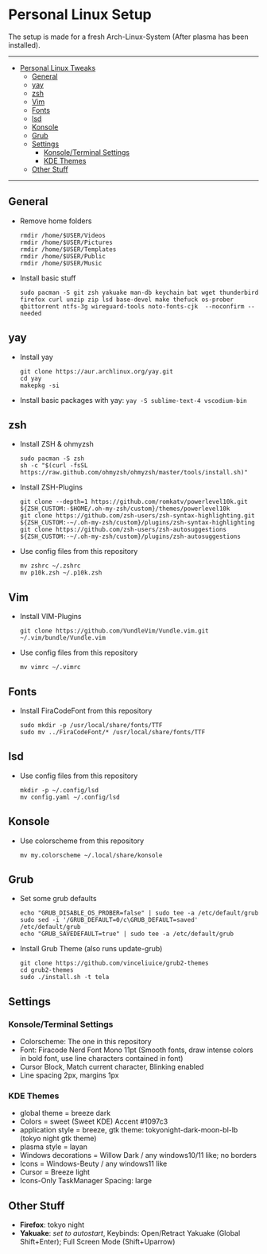 # Personal Linux Setup

The setup is made for a fresh Arch-Linux-System (After plasma has been installed).

---
- [Personal Linux Tweaks](#personal-linux-tweaks)
  - [General](#general)
  - [yay](#yay)
  - [zsh](#zsh)
  - [Vim](#vim)
  - [Fonts](#fonts)
  - [lsd](#lsd)
  - [Konsole](#konsole)
  - [Grub](#grub)
  - [Settings](#settings)
    - [Konsole/Terminal Settings](#konsoleterminal-settings)
    - [KDE Themes](#kde-themes)
  - [Other Stuff](#other-stuff)
---

## General

- Remove home folders
    ```
    rmdir /home/$USER/Videos
    rmdir /home/$USER/Pictures
    rmdir /home/$USER/Templates
    rmdir /home/$USER/Public
    rmdir /home/$USER/Music
    ```
- Install basic stuff
    ```
    sudo pacman -S git zsh yakuake man-db keychain bat wget thunderbird firefox curl unzip zip lsd base-devel make thefuck os-prober qbittorrent ntfs-3g wireguard-tools noto-fonts-cjk  --noconfirm --needed
    ```

## yay

- Install yay
    ```
    git clone https://aur.archlinux.org/yay.git
    cd yay
    makepkg -si
    ```
- Install basic packages with yay: ```yay -S sublime-text-4 vscodium-bin```

## zsh

- Install ZSH & ohmyzsh
    ```
    sudo pacman -S zsh
    sh -c "$(curl -fsSL https://raw.github.com/ohmyzsh/ohmyzsh/master/tools/install.sh)"
    ``` 
- Install ZSH-Plugins
    ```
    git clone --depth=1 https://github.com/romkatv/powerlevel10k.git ${ZSH_CUSTOM:-$HOME/.oh-my-zsh/custom}/themes/powerlevel10k
    git clone https://github.com/zsh-users/zsh-syntax-highlighting.git ${ZSH_CUSTOM:-~/.oh-my-zsh/custom}/plugins/zsh-syntax-highlighting
    git clone https://github.com/zsh-users/zsh-autosuggestions ${ZSH_CUSTOM:-~/.oh-my-zsh/custom}/plugins/zsh-autosuggestions
    ```
- Use config files from this repository
    ```
    mv zshrc ~/.zshrc
    mv p10k.zsh ~/.p10k.zsh
    ```

## Vim

- Install VIM-Plugins
    ```
    git clone https://github.com/VundleVim/Vundle.vim.git ~/.vim/bundle/Vundle.vim
    ```
- Use config files from this repository
    ```
    mv vimrc ~/.vimrc
    ```

## Fonts

- Install FiraCodeFont from this repository
    ```
    sudo mkdir -p /usr/local/share/fonts/TTF
    sudo mv ../FiraCodeFont/* /usr/local/share/fonts/TTF
    ```
    
## lsd

- Use config files from this repository
    ```
    mkdir -p ~/.config/lsd
    mv config.yaml ~/.config/lsd
    ```

## Konsole

- Use colorscheme from this repository
    ```
    mv my.colorscheme ~/.local/share/konsole
    ```

## Grub

-  Set some grub defaults
    ```
    echo "GRUB_DISABLE_OS_PROBER=false" | sudo tee -a /etc/default/grub
    sudo sed -i '/GRUB_DEFAULT=0/c\GRUB_DEFAULT=saved' /etc/default/grub
    echo "GRUB_SAVEDEFAULT=true" | sudo tee -a /etc/default/grub
    ```
- Install Grub Theme (also runs update-grub)
    ```
    git clone https://github.com/vinceliuice/grub2-themes
    cd grub2-themes
    sudo ./install.sh -t tela
    ```

## Settings

### Konsole/Terminal Settings

- Colorscheme: The one in this repository
- Font: Firacode Nerd Font Mono 11pt (Smooth fonts, draw intense colors in bold font, use line characters contained in font)
- Cursor Block, Match current character, Blinking enabled
- Line spacing 2px, margins 1px

### KDE Themes

- global theme = breeze dark
- Colors = sweet (Sweet KDE) Accent #1097c3
- application style = breeze, gtk theme: tokyonight-dark-moon-bl-lb (tokyo night gtk theme)
- plasma style = layan
- Windows decorations = Willow Dark / any windows10/11 like; no borders
- Icons = Windows-Beuty / any windows11 like
- Cursor = Breeze light
- Icons-Only TaskManager Spacing: large

## Other Stuff

- **Firefox**: tokyo night
- **Yakuake**: *set to autostart*, Keybinds: Open/Retract Yakuake (Global Shift+Enter); Full Screen Mode (Shift+Uparrow)

